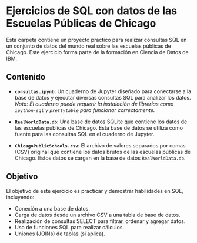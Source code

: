 # Ejercicios de SQL con datos de las Escuelas Públicas de Chicago

Esta carpeta contiene un proyecto práctico para realizar consultas SQL en un conjunto de datos del mundo real sobre las escuelas públicas de Chicago. Este ejercicio forma parte de la formación en Ciencia de Datos de IBM.

## Contenido

- **`consultas.ipynb`**: Un cuaderno de Jupyter diseñado para conectarse a la base de datos y ejecutar diversas consultas SQL para analizar los datos. *Nota: El cuaderno puede requerir la instalación de librerías como `ipython-sql` y `prettytable` para funcionar correctamente.*

- **`RealWorldData.db`**: Una base de datos SQLite que contiene los datos de las escuelas públicas de Chicago. Esta base de datos se utiliza como fuente para las consultas SQL en el cuaderno de Jupyter.

- **`ChicagoPublicSchools.csv`**: El archivo de valores separados por comas (CSV) original que contiene los datos brutos de las escuelas públicas de Chicago. Estos datos se cargan en la base de datos `RealWorldData.db`.

## Objetivo

El objetivo de este ejercicio es practicar y demostrar habilidades en SQL, incluyendo:

- Conexión a una base de datos.
- Carga de datos desde un archivo CSV a una tabla de base de datos.
- Realización de consultas SELECT para filtrar, ordenar y agregar datos.
- Uso de funciones SQL para realizar cálculos.
- Uniones (JOINs) de tablas (si aplica).
